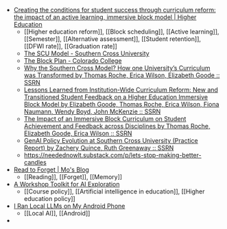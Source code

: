 - [Creating the conditions for student success through curriculum reform: the impact of an active learning, immersive block model | Higher Education](https://link.springer.com/article/10.1007/s10734-024-01283-1)
	- [[Higher education reform]], [[Block scheduling]], [[Active learning]], [[Semester]], [[Alternative assessment]], [[Student retention]], [[DFWI rate]], [[Graduation rate]]
	- [The SCU Model - Southern Cross University](https://www.scu.edu.au/staff/teaching-and-learning/curriculum-development/the-scu-model/)
	- [The Block Plan - Colorado College](https://www.coloradocollege.edu/basics/blockplan/)
	- [Why the Southern Cross Model? How one University’s Curriculum was Transformed by Thomas Roche, Erica Wilson, Elizabeth Goode :: SSRN](https://papers.ssrn.com/sol3/papers.cfm?abstract_id=4029237)
	- [Lessons Learned from Institution-Wide Curriculum Reform: New and Transitioned Student Feedback on a Higher Education Immersive Block Model by Elizabeth Goode, Thomas Roche, Erica Wilson, Fiona Naumann, Wendy Boyd, John McKenzie :: SSRN](https://papers.ssrn.com/sol3/papers.cfm?abstract_id=4943575)
	- [The Impact of an Immersive Block Curriculum on Student Achievement and Feedback across Disciplines by Thomas Roche, Elizabeth Goode, Erica Wilson :: SSRN](https://papers.ssrn.com/sol3/papers.cfm?abstract_id=5215855)
	- [GenAI Policy Evolution at Southern Cross University (Practice Report) by Zachery Quince, Ruth Greenaway :: SSRN](https://papers.ssrn.com/sol3/papers.cfm?abstract_id=5330009)
	- https://needednowlt.substack.com/p/lets-stop-making-better-candles
- [Read to Forget | Mo's Blog](https://mo42.bearblog.dev/read-to-forget/)
	- [[Reading]], [[Forget]], [[Memory]]
- [A Workshop Toolkit for AI Exploration](https://aiedusimplified.substack.com/p/a-workshop-toolkit-for-ai-exploration)
	- [[Course policy]], [[Artificial intelligence in education]], [[Higher education policy]]
- [I Ran Local LLMs on My Android Phone](https://itsfoss.com/android-on-device-ai/)
	- [[Local AI]], [[Android]]
-